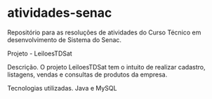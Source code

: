 # atividades-senac
Repositório para as resoluções de atividades do Curso Técnico em desenvolvimento de Sistema do Senac.

Projeto - LeiloesTDSat

Descrição.
  O projeto LeiloesTDSat tem o intuito de realizar cadastro, listagens, vendas e consultas de produtos da empresa.

Tecnologias utilizadas.
  Java e MySQL

